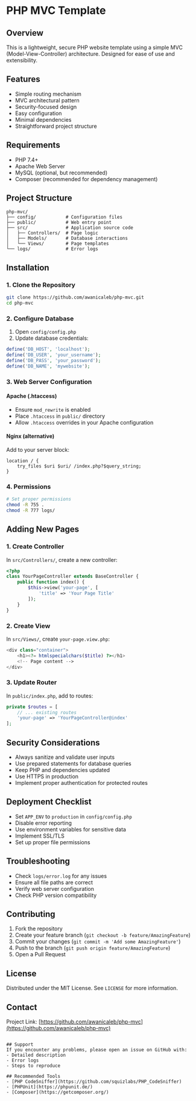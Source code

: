 # PHP MVC Template

## Overview
This is a lightweight, secure PHP website template using a simple MVC (Model-View-Controller) architecture. Designed for ease of use and extensibility.

## Features
- Simple routing mechanism
- MVC architectural pattern
- Security-focused design
- Easy configuration
- Minimal dependencies
- Straightforward project structure

## Requirements
- PHP 7.4+
- Apache Web Server
- MySQL (optional, but recommended)
- Composer (recommended for dependency management)

## Project Structure
```
php-mvc/
├── config/           # Configuration files
├── public/           # Web entry point
├── src/              # Application source code
│   ├── Controllers/  # Page logic
│   ├── Models/       # Database interactions
│   └── Views/        # Page templates
└── logs/             # Error logs
```

## Installation

### 1. Clone the Repository
```bash
git clone https://github.com/awanicaleb/php-mvc.git
cd php-mvc
```

### 2. Configure Database
1. Open `config/config.php`
2. Update database credentials:
```php
define('DB_HOST', 'localhost');
define('DB_USER', 'your_username');
define('DB_PASS', 'your_password');
define('DB_NAME', 'mywebsite');
```

### 3. Web Server Configuration
#### Apache (.htaccess)
- Ensure `mod_rewrite` is enabled
- Place `.htaccess` in `public/` directory
- Allow `.htaccess` overrides in your Apache configuration

#### Nginx (alternative)
Add to your server block:
```nginx
location / {
    try_files $uri $uri/ /index.php?$query_string;
}
```

### 4. Permissions
```bash
# Set proper permissions
chmod -R 755 .
chmod -R 777 logs/
```

## Adding New Pages

### 1. Create Controller
In `src/Controllers/`, create a new controller:
```php
<?php
class YourPageController extends BaseController {
    public function index() {
        $this->view('your-page', [
            'title' => 'Your Page Title'
        ]);
    }
}
```

### 2. Create View
In `src/Views/`, create `your-page.view.php`:
```php
<div class="container">
    <h1><?= htmlspecialchars($title) ?></h1>
    <!-- Page content -->
</div>
```

### 3. Update Router
In `public/index.php`, add to routes:
```php
private $routes = [
    // ... existing routes
    'your-page' => 'YourPageController@index'
];
```

## Security Considerations
- Always sanitize and validate user inputs
- Use prepared statements for database queries
- Keep PHP and dependencies updated
- Use HTTPS in production
- Implement proper authentication for protected routes

## Deployment Checklist
- Set `APP_ENV` to `production` in `config/config.php`
- Disable error reporting
- Use environment variables for sensitive data
- Implement SSL/TLS
- Set up proper file permissions

## Troubleshooting
- Check `logs/error.log` for any issues
- Ensure all file paths are correct
- Verify web server configuration
- Check PHP version compatibility

## Contributing
1. Fork the repository
2. Create your feature branch (`git checkout -b feature/AmazingFeature`)
3. Commit your changes (`git commit -m 'Add some AmazingFeature'`)
4. Push to the branch (`git push origin feature/AmazingFeature`)
5. Open a Pull Request

## License
Distributed under the MIT License. See `LICENSE` for more information.

## Contact
<!-- Your Name - your.email@example.com -->

Project Link: [https://github.com/awanicaleb/php-mvc](https://github.com/awanicaleb/php-mvc)
```

## Support
If you encounter any problems, please open an issue on GitHub with:
- Detailed description
- Error logs
- Steps to reproduce

## Recommended Tools
- [PHP CodeSniffer](https://github.com/squizlabs/PHP_CodeSniffer)
- [PHPUnit](https://phpunit.de/)
- [Composer](https://getcomposer.org/)